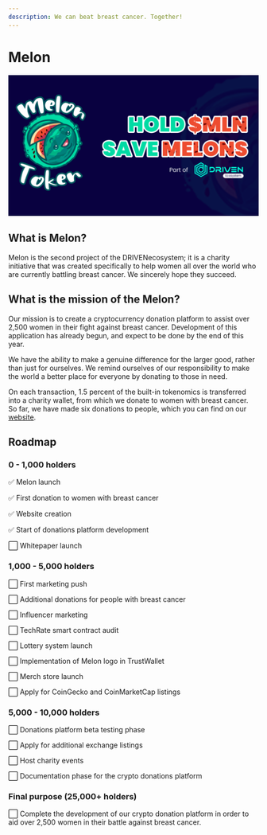 ```yaml
---
description: We can beat breast cancer. Together!
---
```


# Melon

![](../.gitbook/assets/gitbook-melon.png)

## What is Melon?

Melon is the second project of the DRIVENecosystem; it is a charity initiative that was created specifically to help women all over the world who are currently battling breast cancer. We sincerely hope they succeed. 

## What is the mission of the Melon?

Our mission is to create a cryptocurrency donation platform to assist over 2,500 women in their fight against breast cancer. Development of this application has already begun, and expect to be done by the end of this year. 

We have the ability to make a genuine difference for the larger good, rather than just for ourselves. We remind ourselves of our responsibility to make the world a better place for everyone by donating to those in need.

On each transaction, 1.5 percent of the built-in tokenomics is transferred into a charity wallet, from which we donate to women with breast cancer. So far, we have made six donations to people, which you can find  on our [website](https://melontokenbsc.com/).

## Roadmap

### **0 - 1,000 holders**

✅ Melon launch

✅ First donation to women with breast cancer

✅ Website creation

✅ Start of donations platform development

⬜ Whitepaper launch

### 1,000 - 5,000 holders

⬜ First marketing push

⬜ Additional donations for people with breast cancer

⬜ Influencer marketing

⬜ TechRate smart contract audit

⬜ Lottery system launch

⬜ Implementation of Melon logo in TrustWallet

⬜ Merch store launch

⬜ Apply for CoinGecko and CoinMarketCap listings

### 5,000 - 10,000 holders

⬜ Donations platform beta testing phase

⬜ Apply for additional exchange listings

⬜ Host charity events

⬜ Documentation phase for the crypto donations platform

### **Final purpose \(25,000+ holders\)**

⬜ Complete the development of our crypto donation platform in order to aid over 2,500 women in their battle against breast cancer. 

